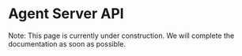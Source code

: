 Agent Server API
===

Note: This page is currently under construction. We will complete the documentation as soon as possible.